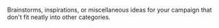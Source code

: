 Brainstorms, inspirations, or miscellaneous ideas for your campaign that don't fit neatly into other categories.